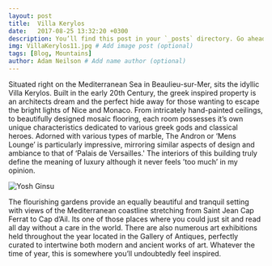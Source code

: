 ```yaml
---
layout: post
title:  Villa Kerylos
date:   2017-08-25 13:32:20 +0300
description: You’ll find this post in your `_posts` directory. Go ahead and edit it and re-build the site to see your changes. # Add post description (optional)
img: VillaKerylos11.jpg # Add image post (optional)
tags: [Blog, Mountains]
author: Adam Neilson # Add name author (optional)
---
```

Situated right on the Mediterranean Sea in Beaulieu-sur-Mer, sits the idyllic Villa Kerylos. Built in the early 20th Century, the greek inspired property is an architects dream and the perfect hide away for those wanting to escape the bright lights of Nice and Monaco. From intricately hand-painted ceilings, to beautifully designed mosaic flooring, each room possesses it’s own unique characteristics dedicated to various greek gods and classical heroes. Adorned with various types of marble, The Andron or ‘Mens Lounge’ is particularly impressive, mirroring similar aspects of design and ambiance to that of ‘Palais de Versailles.' The interiors of this building truly define the meaning of luxury although it never feels ’too much’ in my opinion.

![Yosh Ginsu]({{site.baseurl}}/assets/img/VillaKerylos4.jpg)

The flourishing gardens provide an equally beautiful and tranquil setting with views of the Mediterranean coastline stretching from Saint Jean Cap Ferrat to Cap d’Ail. Its one of those places where you could just sit and read all day without a care in the world. There are also numerous art exhibitions held throughout the year located in the Gallery of Antiques, perfectly curated to intertwine both modern and ancient works of art. Whatever the time of year, this is somewhere you’ll undoubtedly feel inspired. 
